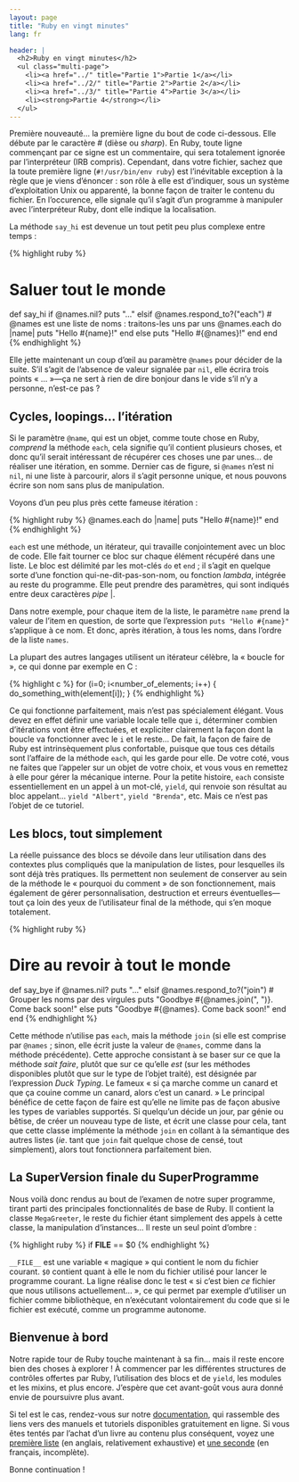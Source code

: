 ```yaml
---
layout: page
title: "Ruby en vingt minutes"
lang: fr

header: |
  <h2>Ruby en vingt minutes</h2>
  <ul class="multi-page">
    <li><a href="../" title="Partie 1">Partie 1</a></li>
    <li><a href="../2/" title="Partie 2">Partie 2</a></li>
    <li><a href="../3/" title="Partie 4">Partie 3</a></li>
    <li><strong>Partie 4</strong></li>
  </ul>
---
```


Première nouveauté... la première ligne du bout de code ci-dessous. Elle
débute par le caractère # (dièse ou *sharp*). En Ruby, toute ligne
commençant par ce signe est un commentaire, qui sera totalement ignorée
par l’interpréteur (IRB compris). Cependant, dans votre fichier,
sachez que la toute première ligne (`#!/usr/bin/env ruby`) est
l’inévitable exception à la règle que je viens d’énoncer : son rôle à
elle est d’indiquer, sous un système d’exploitation Unix ou apparenté,
la bonne façon de traiter le contenu du fichier. En l’occurence, elle
signale qu’il s’agit d’un programme à manipuler avec l’interpréteur
Ruby, dont elle indique la localisation.

La méthode `say_hi` est devenue un tout petit peu plus complexe entre
temps :

{% highlight ruby %}
# Saluer tout le monde
def say_hi
  if @names.nil?
    puts "..."
  elsif @names.respond_to?("each")
    # @names est une liste de noms : traitons-les uns par uns
    @names.each do |name|
      puts "Hello #{name}!"
    end
  else
    puts "Hello #{@names}!"
  end
end
{% endhighlight %}

Elle jette maintenant un coup d’œil au paramètre `@names` pour décider
de la suite. S’il s’agit de l’absence de valeur signalée par `nil`, elle
écrira trois points « ... »—ça ne sert à rien de dire bonjour dans le
vide s’il n’y a personne, n’est-ce pas ?

## Cycles, loopings… l’itération

Si le paramètre `@name`, qui est un objet, comme toute chose en Ruby,
*comprend* la méthode `each`, cela signifie qu’il contient plusieurs
choses, et donc qu’il serait intéressant de récupérer ces choses une par
unes… de réaliser une itération, en somme. Dernier cas de figure, si
`@names` n’est ni `nil`, ni une liste à parcourir, alors il s’agit
personne unique, et nous pouvons écrire son nom sans plus de
manipulation.

Voyons d’un peu plus près cette fameuse itération :

{% highlight ruby %}
@names.each do |name|
  puts "Hello #{name}!"
end
{% endhighlight %}

`each` est une méthode, un itérateur, qui travaille conjointement avec
un bloc de code. Elle fait tourner ce bloc sur chaque élément récupéré
dans une liste. Le bloc est délimité par les mot-clés `do` et `end` ; il
s’agit en quelque sorte d’une fonction qui-ne-dit-pas-son-nom, ou
fonction *lambda*, intégrée au reste du programme. Elle peut prendre des
paramètres, qui sont indiqués entre deux caractères *pipe* \|.

Dans notre exemple, pour chaque item de la liste, le paramètre `name`
prend la valeur de l’item en question, de sorte que l’expression `puts
"Hello #{name}"` s’applique à ce nom. Et donc, après itération, à tous
les noms, dans l’ordre de la liste `names`.

La plupart des autres langages utilisent un itérateur célèbre, la «
boucle for », ce qui donne par exemple en C :

{% highlight c %}
for (i=0; i<number_of_elements; i++)
{
  do_something_with(element[i]);
}
{% endhighlight %}

Ce qui fonctionne parfaitement, mais n’est pas spécialement élégant.
Vous devez en effet définir une variable locale telle que `i`,
déterminer combien d’itérations vont être effectuées, et expliciter
clairement la façon dont la boucle va fonctionner avec le `i` et le
reste… De fait, la façon de faire de Ruby est intrinsèquement plus
confortable, puisque que tous ces détails sont l’affaire de la méthode
`each`, qui les garde pour elle. De votre coté, vous ne faites que
l’appeler sur un objet de votre choix, et vous vous en remettez à elle
pour gérer la mécanique interne. Pour la petite histoire, `each`
consiste essentiellement en un appel à un mot-clé, `yield`, qui renvoie
son résultat au bloc appelant… `yield "Albert"`, `yield "Brenda"`, etc.
Mais ce n’est pas l’objet de ce tutoriel.

## Les blocs, tout simplement

La réelle puissance des blocs se dévoile dans leur utilisation dans des
contextes plus compliqués que la manipulation de listes, pour lesquelles
ils sont déjà très pratiques. Ils permettent non seulement de conserver
au sein de la méthode le « pourquoi du comment » de son fonctionnement,
mais également de gérer personnalisation, destruction et erreurs
éventuelles—tout ça loin des yeux de l’utilisateur final de la méthode,
qui s’en moque totalement.

{% highlight ruby %}
# Dire au revoir à tout le monde
def say_bye
  if @names.nil?
    puts "..."
  elsif @names.respond_to?("join")
    # Grouper les noms par des virgules
    puts "Goodbye #{@names.join(", ")}.  Come back soon!"
  else
    puts "Goodbye #{@names}.  Come back soon!"
  end
end
{% endhighlight %}

Cette méthode n’utilise pas `each`, mais la méthode `join` (si elle est
comprise par `@names` ; sinon, elle écrit juste la valeur de `@names`,
comme dans la méthode précédente). Cette approche consistant à se baser
sur ce que la méthode *sait faire*, plutôt que sur ce qu’elle *est* (sur
les méthodes disponibles plutôt que sur le type de l’objet traité), est
désignée par l’expression *Duck Typing*. Le fameux « si ça marche comme
un canard et que ça couine comme un canard, alors c’est un canard. » Le
principal bénéfice de cette façon de faire est qu’elle ne limite pas de
façon abusive les types de variables supportés. Si quelqu’un décide un
jour, par génie ou bêtise, de créer un nouveau type de liste, et écrit
une classe pour cela, tant que cette classe implémente la méthode `join`
en collant à la sémantique des autres listes (*ie*. tant que `join` fait
quelque chose de censé, tout simplement), alors tout fonctionnera
parfaitement bien.

## La SuperVersion finale du SuperProgramme

Nous voilà donc rendus au bout de l’examen de notre super programme,
tirant parti des principales fonctionnalités de base de Ruby. Il
contient la classe `MegaGreeter`, le reste du fichier étant simplement
des appels à cette classe, la manipulation d’instances… Il reste un seul
point d’ombre :

{% highlight ruby %}
if __FILE__ == $0
{% endhighlight %}

`__FILE__` est une variable « magique » qui contient le nom du fichier
courant. `$0` contient quant à elle le nom du fichier utilisé pour
lancer le programme courant. La ligne réalise donc le test « si c’est
bien *ce* fichier que nous utilisons actuellement… », ce qui permet par
exemple d’utiliser un fichier comme bibliothèque, en n’exécutant
volontairement du code que si le fichier est exécuté, comme un programme
autonome.

## Bienvenue à bord

Notre rapide tour de Ruby touche maintenant à sa fin… mais il reste
encore bien des choses à explorer ! À commencer par les différentes
structures de contrôles offertes par Ruby, l’utilisation des blocs et de
`yield`, les modules et les mixins, et plus encore. J’espère que cet
avant-goût vous aura donné envie de poursuivre plus avant.

Si tel est le cas, rendez-vous sur notre
[documentation](/fr/documentation), qui rassemble des liens vers des
manuels et tutoriels disponibles gratuitement en ligne. Si vous êtes
tentés par l’achat d’un livre au contenu plus conséquent, voyez une
[première liste][1] (en anglais, relativement exhaustive) et [une
seconde][2] (en français, incomplète).

Bonne continuation !



[1]: http://www.ruby-doc.org/bookstore
[2]: http://rubyfrance.org/liens/livres/
